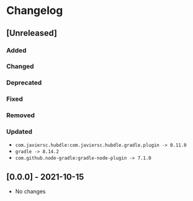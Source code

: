 # Changelog

## [Unreleased]

### Added

### Changed

### Deprecated

### Fixed

### Removed

### Updated

- `com.javiersc.hubdle:com.javiersc.hubdle.gradle.plugin -> 0.11.0`
- `gradle -> 8.14.2`
- `com.github.node-gradle:gradle-node-plugin -> 7.1.0`

## [0.0.0] - 2021-10-15

- No changes
